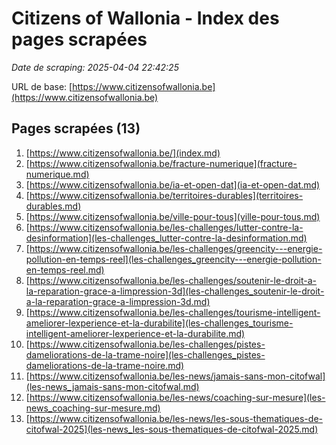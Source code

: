 # Citizens of Wallonia - Index des pages scrapées

*Date de scraping: 2025-04-04 22:42:25*

URL de base: [https://www.citizensofwallonia.be](https://www.citizensofwallonia.be)

## Pages scrapées (13)

1. [https://www.citizensofwallonia.be/](index.md)
2. [https://www.citizensofwallonia.be/fracture-numerique](fracture-numerique.md)
3. [https://www.citizensofwallonia.be/ia-et-open-dat](ia-et-open-dat.md)
4. [https://www.citizensofwallonia.be/territoires-durables](territoires-durables.md)
5. [https://www.citizensofwallonia.be/ville-pour-tous](ville-pour-tous.md)
6. [https://www.citizensofwallonia.be/les-challenges/lutter-contre-la-desinformation](les-challenges_lutter-contre-la-desinformation.md)
7. [https://www.citizensofwallonia.be/les-challenges/greencity---energie-pollution-en-temps-reel](les-challenges_greencity---energie-pollution-en-temps-reel.md)
8. [https://www.citizensofwallonia.be/les-challenges/soutenir-le-droit-a-la-reparation-grace-a-limpression-3d](les-challenges_soutenir-le-droit-a-la-reparation-grace-a-limpression-3d.md)
9. [https://www.citizensofwallonia.be/les-challenges/tourisme-intelligent-ameliorer-lexperience-et-la-durabilite](les-challenges_tourisme-intelligent-ameliorer-lexperience-et-la-durabilite.md)
10. [https://www.citizensofwallonia.be/les-challenges/pistes-dameliorations-de-la-trame-noire](les-challenges_pistes-dameliorations-de-la-trame-noire.md)
11. [https://www.citizensofwallonia.be/les-news/jamais-sans-mon-citofwal](les-news_jamais-sans-mon-citofwal.md)
12. [https://www.citizensofwallonia.be/les-news/coaching-sur-mesure](les-news_coaching-sur-mesure.md)
13. [https://www.citizensofwallonia.be/les-news/les-sous-thematiques-de-citofwal-2025](les-news_les-sous-thematiques-de-citofwal-2025.md)
